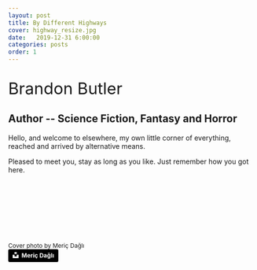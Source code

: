 ```yaml
---
layout: post
title: By Different Highways
cover: highway_resize.jpg
date:   2019-12-31 6:00:00
categories: posts
order: 1
---
```


<br />
<div style="font-size:33px">Brandon Butler</div>

## Author -- Science Fiction, Fantasy and Horror

Hello, and welcome to elsewhere, my own little corner of everything, reached and arrived by alternative means.

Pleased to meet you, stay as long as you like. Just remember how you got here.

<p>&nbsp;<p>
<p>&nbsp;<p>
<p>&nbsp;<p>
<p>&nbsp;<p>

<div style="font-size:12px">
Cover photo by Meriç Dağlı
</div>
<a style="background-color:black;color:white;text-decoration:none;padding:4px 6px;font-family:-apple-system, BlinkMacSystemFont, &quot;San Francisco&quot;, &quot;Helvetica Neue&quot;, Helvetica, Ubuntu, Roboto, Noto, &quot;Segoe UI&quot;, Arial, sans-serif;font-size:12px;font-weight:bold;line-height:1.2;display:inline-block;border-radius:3px" href="https://unsplash.com/@meric?utm_medium=referral&amp;utm_campaign=photographer-credit&amp;utm_content=creditBadge" target="_blank" rel="noopener noreferrer" title="Download free do whatever you want high-resolution photos from Meriç Dağlı"><span style="display:inline-block;padding:2px 3px"><svg xmlns="http://www.w3.org/2000/svg" style="height:12px;width:auto;position:relative;vertical-align:middle;top:-2px;fill:white" viewBox="0 0 32 32"><title>unsplash-logo</title><path d="M10 9V0h12v9H10zm12 5h10v18H0V14h10v9h12v-9z"></path></svg></span><span style="display:inline-block;padding:2px 3px">Meriç Dağlı</span></a>